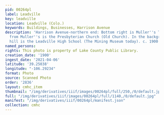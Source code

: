```yaml
---
pid: 00264pl
label: Leadville
key: leadville
location: Leadville (Colo.)
keywords: Buildings, Businesses, Harrison Avenue
description: 'Harrison Avenue-northern end: Bottom right is Muller''s Tin Shop, across
  from Muller''s is the Presbyterian Church (Old Church). In the background on the
  hill is the Leadville High School (The Mining Museum today). c. 1900'
named_persons: 
rights: This photo is property of Lake County Public Library.
creation_date: '1900'
ingest_date: '2021-04-06'
latitude: '39.25038'
longitude: "-106.29234"
format: Photo
source: Scanned Photo
order: '2836'
layout: cmhc_item
thumbnail: "/img/derivatives/iiif/images/00264pl/full/250,/0/default.jpg"
full: "/img/derivatives/iiif/images/00264pl/full/1140,/0/default.jpg"
manifest: "/img/derivatives/iiif/00264pl/manifest.json"
collection: cmhc
---
```

